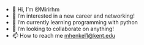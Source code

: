 - 👋 Hi, I’m @Mirirhm
- 👀 I’m interested in a new career and networking! 
- 🌱 I’m currently learning programming with python
- 💞️ I’m looking to collaborate on anything!
- 📫 How to reach me mhenkel1@kent.edu

<!---
Mirirhm/Mirirhm is a ✨ special ✨ repository because its `README.md` (this file) appears on your GitHub profile.
You can click the Preview link to take a look at your changes.
--->
